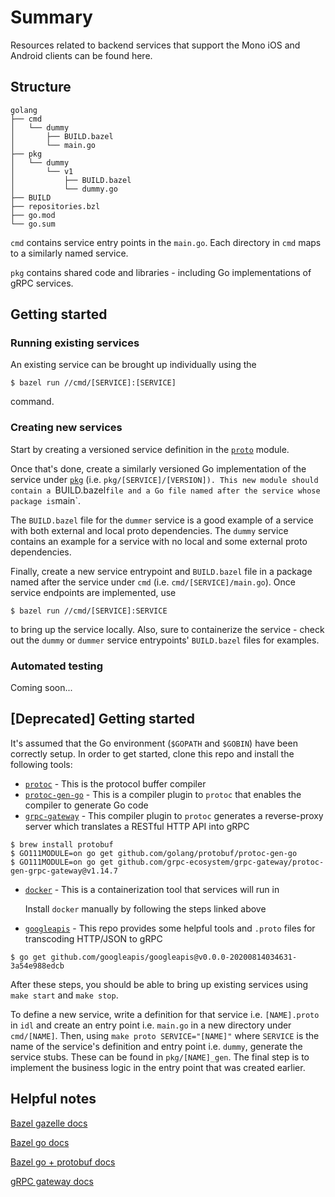 # Summary

Resources related to backend services that support the Mono iOS and Android clients can be found here.

## Structure

```
golang
├── cmd
│   └── dummy
│       ├── BUILD.bazel
│       └── main.go
├── pkg
│   └── dummy
│       └── v1
│           ├── BUILD.bazel
│           └── dummy.go
├── BUILD
├── repositories.bzl
├── go.mod
└── go.sum
```

`cmd` contains service entry points in the `main.go`. Each directory in `cmd` maps to a similarly named service.

`pkg` contains shared code and libraries - including Go implementations of gRPC services.

## Getting started

### Running existing services

An existing service can be brought up individually using the

```
$ bazel run //cmd/[SERVICE]:[SERVICE]
```
command.

### Creating new services

Start by creating a versioned service definition in the [`proto`](../proto) module.

Once that's done, create a similarly versioned Go implementation of the service under [`pkg`](./pkg) (i.e. `pkg/[SERVICE]/[VERSION]).
This new module should contain a `BUILD.bazel` file and a Go file named after the service whose package is `main`.

The `BUILD.bazel` file for the `dummer` service is a good example of a service with both external and local proto dependencies. The
`dummy` service contains an example for a service with no local and some external proto dependencies.

Finally, create a new service entrypoint and `BUILD.bazel` file in a package named after the service under `cmd` (i.e. `cmd/[SERVICE]/main.go`).
Once service endpoints are implemented, use

```
$ bazel run //cmd/[SERVICE]:SERVICE
```
to bring up the service locally. Also, sure to containerize the service - check out the `dummy` or `dummer` service entrypoints'
`BUILD.bazel` files for examples.

### Automated testing

Coming soon...

## [Deprecated] Getting started

It's assumed that the Go environment (`$GOPATH` and `$GOBIN`) have been correctly setup. In order to get started, clone this repo and install the following tools:
* [`protoc`](https://grpc.io/docs/protoc-installation/) - This is the protocol buffer compiler
* [`protoc-gen-go`](https://grpc.io/docs/languages/go/quickstart/) - This is a compiler plugin to `protoc` that enables the compiler to generate Go code
* [`grpc-gateway`](https://github.com/grpc-ecosystem/grpc-gateway/) - This compiler plugin to `protoc` generates a reverse-proxy server which translates a RESTful HTTP API into gRPC

```
$ brew install protobuf
$ GO111MODULE=on go get github.com/golang/protobuf/protoc-gen-go
$ GO111MODULE=on go get github.com/grpc-ecosystem/grpc-gateway/protoc-gen-grpc-gateway@v1.14.7
```

* [`docker`](https://docs.docker.com/docker-for-mac/install/) - This is a containerization tool that services will run in

   Install `docker` manually by following the steps linked above

* [`googleapis`](https://github.com/googleapis/googleapis) - This repo provides some helpful tools and `.proto` files for transcoding HTTP/JSON to gRPC

```
$ go get github.com/googleapis/googleapis@v0.0.0-20200814034631-3a54e988edcb
```

After these steps, you should be able to bring up existing services using `make start` and `make stop`.

To define a new service, write a definition for that service i.e. `[NAME].proto` in `idl` and create an entry point i.e. `main.go` in a new directory
under `cmd/[NAME]`. Then, using `make proto SERVICE="[NAME]"` where `SERVICE` is the name of the service's definition and entry point i.e. `dummy`, generate
the service stubs. These can be found in `pkg/[NAME]_gen`. The final step is to implement the business logic in the entry point that was created earlier.

## Helpful notes

[Bazel gazelle docs](https://github.com/bazelbuild/bazel-gazelle/blob/master/repository.rst)

[Bazel go docs](https://github.com/bazelbuild/rules_go)

[Bazel go + protobuf docs](https://github.com/bazelbuild/rules_go/blob/master/proto/core.rst)

[gRPC gateway docs](https://github.com/grpc-ecosystem/grpc-gateway)

